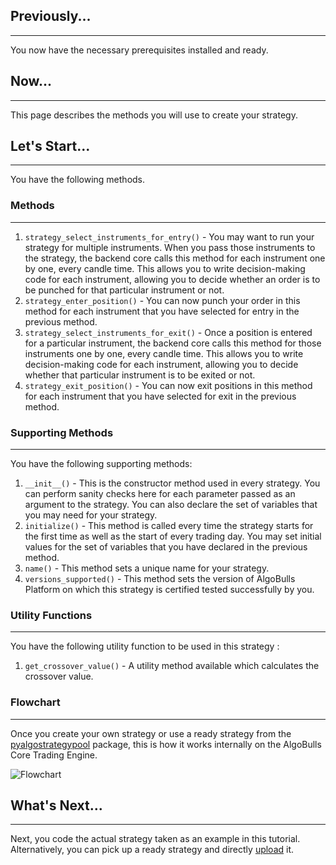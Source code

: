 ## Previously...
---
You now have the necessary prerequisites installed and ready.

## Now...
---
This page describes the methods you will use to create your strategy.

## Let's Start...
---
You have the following methods.

### Methods
---

1. `strategy_select_instruments_for_entry()` - You may want to run your strategy for multiple instruments. When you pass those instruments to the strategy,
   the backend core calls this method for each instrument one by one, every candle time. This allows you to write decision-making code for each instrument,
   allowing you to decide whether an order is to be punched for that particular instrument or not.
2. `strategy_enter_position()` - You can now punch your order in this method for each instrument that you have selected for entry in the previous method.
3. `strategy_select_instruments_for_exit()` - Once a position is entered for a particular instrument, the backend core calls this method for those
   instruments one by one, every candle time. This allows you to write decision-making code for each instrument, allowing you to decide whether that
   particular instrument is to be exited or not.
4. `strategy_exit_position()` - You can now exit positions in this method for each instrument that you have selected for exit in the previous method.

### Supporting Methods
---
You have the following supporting methods:

1. `__init__()` - This is the constructor method used in every strategy. You can perform sanity checks here for each parameter passed as an argument to the strategy.
   You can also declare the set of variables that you may need for your strategy.
2. `initialize()` - This method is called every time the strategy starts for the first time as well as the start of every trading day.
   You may set initial values for the set of variables that you have declared in the previous method.
3. `name()` - This method sets a unique name for your strategy.
4. `versions_supported()` - This method sets the version of AlgoBulls Platform on which this strategy is certified tested successfully by you.

### Utility Functions
---
You have the following utility function to be used in this strategy :

1. `get_crossover_value()` - A utility method available which calculates the crossover value.

### Flowchart
---
Once you create your own strategy or use a ready strategy from the [pyalgostrategypool](https://github.com/algobulls/pyalgostrategypool) package, this is how it works internally on the AlgoBulls Core Trading Engine.

![Flowchart](flow1.png "How does a Strategy work")

## What's Next...
---
Next, you code the actual strategy taken as an example in this tutorial. Alternatively, you can pick up a ready strategy and directly [upload](upload.md) it.
